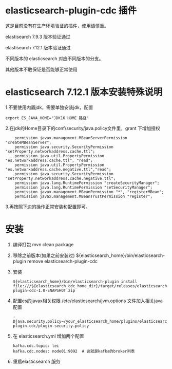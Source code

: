 # elasticsearch-plugin-cdc 插件

这是目前没有在生产环境验证的插件，使用请慎重。

elastisearch 7.9.3 版本验证通过

elastisearch 7.12.1 版本验证通过


不同版本的 elasticsearch 对应不同版本的分支。

其他版本不敢保证是否能够正常使用


# elasticsearch 7.12.1 版本安装特殊说明

1.不要使用内置jdk，需要单独安装jdk，配置

```shell
export ES_JAVA_HOME="JDK16 HOME 路径"
```

2.在jdk的Home目录下的conf/security/java.policy文件里，grant 下增加授权
```shell
    permission javax.management.MBeanServerPermission "createMBeanServer";
    permission java.security.SecurityPermission "setProperty.networkaddress.cache.ttl";
    permission java.util.PropertyPermission "es.networkaddress.cache.ttl", "read";
    permission java.util.PropertyPermission "es.networkaddress.cache.negative.ttl","read";
    permission java.security.SecurityPermission "setProperty.networkaddress.cache.negative.ttl";
    permission java.lang.RuntimePermission "createSecurityManager";
    permission java.lang.RuntimePermission "setSecurityManager";
    permission javax.management.MBeanPermission "*", "registerMBean";
    permission javax.management.MBeanTrustPermission "register";
```
3.再按照下边的操作正常安装和配置即可。

# 安装

1. 编译打包
   mvn clean package
2. 移除之前版本(如果之前安装过)
   ${elasticsearch_home}/bin/elasticsearch-plugin remove elasticsearch-plugin-cdc
3. 安装

   ```shell
   ${elasticsearch_home}/bin/elasticsearch-plugin install file:///${elasticsearch_cdc_home_dir}/target/releases/elasticsearch-plugin-cdc-1.0-SNAPSHOT.zip
   ```
4. 配置es的javax相关权限
   /etc/elasticsearch/jvm.options 文件加入相关java配置
   ```
   -Djava.security.policy=/your_elasticsearch_home/plugins/elasticsearch-plugin-cdc/plugin-security.policy
   ```
5. 在 elasticsearch.yml 增加两个配置

   ```shell
   kafka.cdc.topic: lei
   kafka.cdc.nodes: node01:9092  # 这就是kafka的broker列表
   ```
6. 重启elasticsearch 服务
